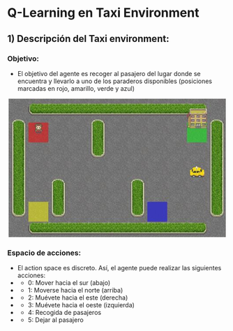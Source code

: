 # Q-Learning en Taxi Environment
## 1) Descripción del Taxi environment:
### Objetivo:
* El objetivo del agente es recoger al pasajero del lugar donde se encuentra y llevarlo a uno de los paraderos disponibles (posiciones marcadas en rojo, amarillo, verde y azul)

<div align="center">
  <img src="https://github.com/DianaMLlamocaZ/REINFORCEMENT_LEARNING/blob/main/Q-LEARNING/RL%20-%20TAXI/IMAGENES/TaxiEnv.JPG">
</div>

### Espacio de acciones:
* El action space es discreto. Así, el agente puede realizar las siguientes acciones:
* - 0: Mover hacia el sur (abajo)
* - 1: Moverse hacia el norte (arriba)
* - 2: Muévete hacia el este (derecha)
* - 3: Muévete hacia el oeste (izquierda)
* - 4: Recogida de pasajeros
* - 5: Dejar al pasajero
